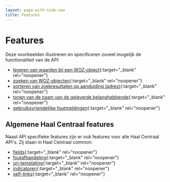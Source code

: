 ```yaml
---
layout: page-with-side-nav
title: Features
---
```

# Features
Deze voorbeelden illustreren en specificeren zoveel mogelijk de functionaliteit van de API:
- [leveren van waarden bij een WOZ-object](https://github.com/VNG-Realisatie/Haal-Centraal-WOZ-bevragen/blob/master/features/waarden.feature){:target="_blank" rel="noopener"}
- [zoeken van WOZ-objecten](https://github.com/VNG-Realisatie/Haal-Centraal-WOZ-bevragen/blob/master/features/zoeken.feature){:target="_blank" rel="noopener"}
- [sorteren van zoekresultaten op aanduiding (adres)](https://github.com/VNG-Realisatie/Haal-Centraal-WOZ-bevragen/blob/master/features/sortering.feature){:target="_blank" rel="noopener"}
- [tonen van de naam van de geleverde belanghebbende](https://github.com/VNG-Realisatie/Haal-Centraal-WOZ-bevragen/blob/master/features/belanghebbende_naam.feature){:target="_blank" rel="noopener"}
- [gebruiksvriendelijke foutmeldingen](https://github.com/VNG-Realisatie/Haal-Centraal-WOZ-bevragen/blob/master/features/fout-meldingen.feature){:target="_blank" rel="noopener"}

## Algemene Haal Centraal features
Naast API specifieke features zijn er ook features voor alle Haal Centraal API's. Zij staan in Haal Centraal common:
- [fields](https://github.com/VNG-Realisatie/Haal-Centraal-common/blob/master/features/fields.feature){:target="_blank" rel="noopener"}
- [foutafhandeling](https://github.com/VNG-Realisatie/Haal-Centraal-common/blob/master/features/foutafhandeling.feature){:target="_blank" rel="noopener"}
- [uri-templating](https://github.com/VNG-Realisatie/Haal-Centraal-common/blob/master/features/uri-templating.feature){:target="_blank" rel="noopener"}
- [indicatoren](https://github.com/VNG-Realisatie/Haal-Centraal-common/blob/master/features/indicatoren.feature){:target="_blank" rel="noopener"}
- [self-links](https://github.com/VNG-Realisatie/Haal-Centraal-common/blob/master/features/self-links.feature){:target="_blank" rel="noopener"}
